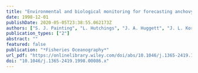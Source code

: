 ```yaml
---
title: "Environmental and biological monitoring for forecasting anchovy recruitment in the southern Benguela upwelling region"
date: 1998-12-01
publishDate: 2020-05-05T23:38:55.062173Z
authors: ["S. J. Painting", "L. Hutchings", "J. A. Huggett", "J. L. Korrûbel", "A. J. Richardson", "And H. M. Verheye"]
publication_types: ["2"]
abstract: ""
featured: false
publication: "*Fisheries Oceanography*"
url_pdf: "https://onlinelibrary.wiley.com/doi/abs/10.1046/j.1365-2419.1998.00086.x"
doi: "10.1046/j.1365-2419.1998.00086.x"
---
```



